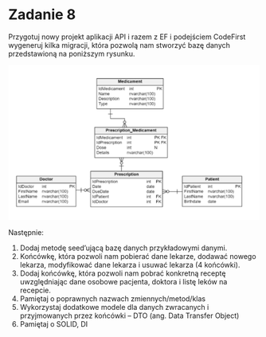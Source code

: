 # Zadanie 8
Przygotuj nowy projekt aplikacji API i razem z EF i podejściem CodeFirst wygeneruj kilka migracji, która pozwolą nam stworzyć bazę danych przedstawioną na poniższym rysunku.

![Diagram](diagram.png)

Następnie:
1. Dodaj metodę seed’ującą bazę danych przykładowymi danymi.
2. Końcówkę, która pozwoli nam pobierać dane lekarze, dodawać nowego lekarza, modyfikować dane lekarza i usuwać lekarza (4 końcówki).
3. Dodaj końcówkę, która pozwoli nam pobrać konkretną receptę uwzględniając dane
osobowe pacjenta, doktora i listę leków na recepcie.
4. Pamiętaj o poprawnych nazwach zmiennych/metod/klas
5. Wykorzystaj dodatkowe modele dla danych zwracanych i przyjmowanych przez
końcówki – DTO (ang. Data Transfer Object)
6. Pamiętaj o SOLID, DI
